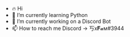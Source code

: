 - 🔥 Hi
- 🌱 I’m currently learning Python
- 💞️ I’m currently working on a Discord Bot
- 📫 How to reach me Discord -> 丂x𝐅𝓪м#3944

<!---
sxfam/sxfam is a ✨ special ✨ repository because its `README.md` (this file) appears on your GitHub profile.
You can click the Preview link to take a look at your changes.
--->
